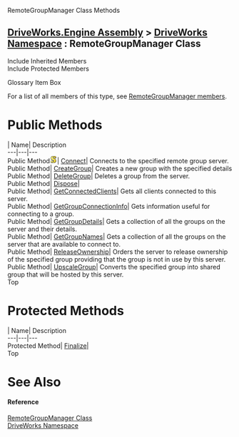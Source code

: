 RemoteGroupManager Class Methods   
  
[DriveWorks.Engine Assembly](topic2156.md) > [DriveWorks Namespace](topic2159.md) : RemoteGroupManager Class  
---  
  
Include Inherited Members    
Include Protected Members    


Glossary Item Box

For a list of all members of this type, see [RemoteGroupManager members](topic5175.md).

# Public Methods

| Name| Description  
---|---|---  
Public Method![static \(Shared in Visual Basic\)](dotnetimages/static.gif)| [Connect](topic5180.md)| Connects to the specified remote group server.   
Public Method| [CreateGroup](topic5181.md)| Creates a new group with the specified details   
Public Method| [DeleteGroup](topic5182.md)| Deletes a group from the server.   
Public Method| [Dispose](topic5184.md)|   
Public Method| [GetConnectedClients](topic5186.md)| Gets all clients connected to this server.   
Public Method| [GetGroupConnectionInfo](topic5187.md)| Gets information useful for connecting to a group.   
Public Method| [GetGroupDetails](topic5188.md)| Gets a collection of all the groups on the server and their details.   
Public Method| [GetGroupNames](topic5189.md)| Gets a collection of all the groups on the server that are available to connect to.   
Public Method| [ReleaseOwnership](topic5190.md)| Orders the server to release ownership of the specified group providing that the group is not in use by this server.   
Public Method| [UpscaleGroup](topic5191.md)| Converts the specified group into shared group that will be hosted by this server.   
Top

# Protected Methods

| Name| Description  
---|---|---  
Protected Method| [Finalize](topic5185.md)|   
Top

# See Also

#### Reference

[RemoteGroupManager Class](topic5174.md)   
[DriveWorks Namespace](topic2159.md)


